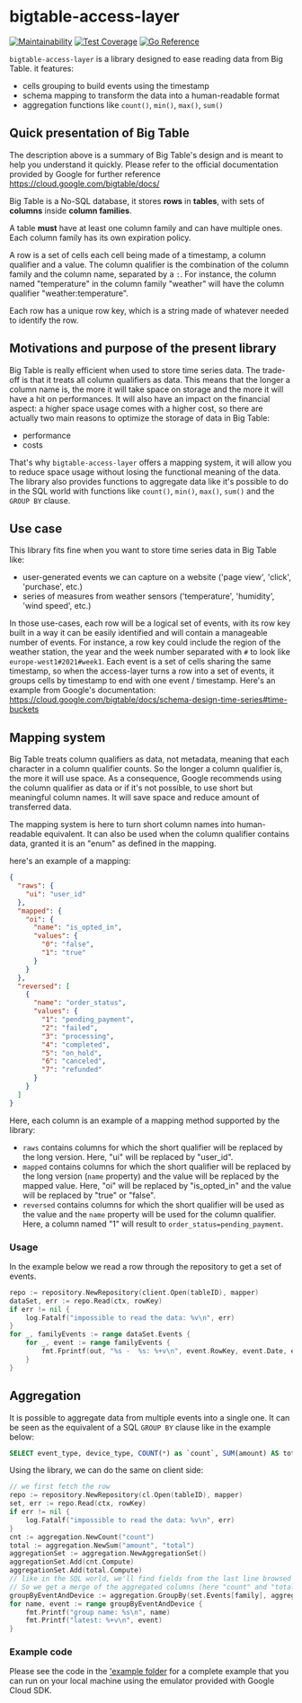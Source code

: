 # bigtable-access-layer

[![Maintainability](https://api.codeclimate.com/v1/badges/be672445c82f67480f20/maintainability)](https://codeclimate.com/github/sendinblue/bigtable-access-layer/maintainability)
[![Test Coverage](https://api.codeclimate.com/v1/badges/be672445c82f67480f20/test_coverage)](https://codeclimate.com/github/sendinblue/bigtable-access-layer/test_coverage)
[![Go Reference](https://pkg.go.dev/badge/github.com/sendinblue/bigtable-access-layer.svg)](https://pkg.go.dev/github.com/sendinblue/bigtable-access-layer)

`bigtable-access-layer` is a library designed to ease reading data from Big Table. it features:

- cells grouping to build events using the timestamp
- schema mapping to transform the data into a human-readable format
- aggregation functions like `count()`, `min()`, `max()`, `sum()`

## Quick presentation of Big Table

The description above is a summary of Big Table's design and is meant to help you understand it quickly. Please refer to the official documentation provided by Google for further reference https://cloud.google.com/bigtable/docs/

Big Table is a No-SQL database, it stores **rows** in **tables**, with sets of **columns** inside **column families**.

A table **must** have at least one column family and can have multiple ones. Each column family has its own expiration policy.

A row is a set of cells each cell being made of a timestamp, a column qualifier and a value. The column qualifier is the combination of the column family and the column name, separated by a `:`. For instance, the column named "temperature" in the column family "weather" will have the column qualifier "weather:temperature".

Each row has a unique row key, which is a string made of whatever needed to identify the row.

## Motivations and purpose of the present library

Big Table is really efficient when used to store time series data. The trade-off is that it treats all column qualifiers as data. This means that the longer a column name is, the more it will take space on storage and the more it will have a hit on performances. It will also have an impact on the financial aspect: a higher space usage comes with a higher cost, so there are actually two main reasons to optimize the storage of data in Big Table:

- performance
- costs

That's why `bigtable-access-layer` offers a mapping system, it will allow you to reduce space usage without losing the functional meaning of the data. The library also provides functions to aggregate data like it's possible to do in the SQL world with functions like `count()`, `min()`, `max()`, `sum()` and the `GROUP BY` clause.

## Use case

This library fits fine when you want to store time series data in Big Table like:

- user-generated events we can capture on a website ('page view', 'click', 'purchase', etc.)
- series of measures from weather sensors ('temperature', 'humidity', 'wind speed', etc.)

In those use-cases, each row will be a logical set of events, with its row key built in a way it can be easily identified and will contain a manageable number of events. For instance, a row key could include the region of the weather station, the year and the week number separated with `#` to look like `europe-west1#2021#week1`. Each event is a set of cells sharing the same timestamp, so when the access-layer turns a row into a set of events, it groups cells by timestamp to end with one event / timestamp. Here's an example from Google's documentation: https://cloud.google.com/bigtable/docs/schema-design-time-series#time-buckets

## Mapping system

Big Table treats column qualifiers as data, not metadata, meaning that each character in a column qualifier counts. So the longer a column qualifier is, the more it will use space. As a consequence, Google recommends using the column qualifier as data or if it's not possible, to use short but meaningful column names. It will save space and reduce amount of transferred data.

The mapping system is here to turn short column names into human-readable equivalent. It can also be used when the column qualifier contains data, granted it is an "enum" as defined in the mapping.

here's an example of a mapping:

```json
{
  "raws": {
    "ui": "user_id"
  },
  "mapped": {
    "oi": {
      "name": "is_opted_in",
      "values": {
        "0": "false",
        "1": "true"
      }
    }
  },
  "reversed": [
    {
      "name": "order_status",
      "values": {
        "1": "pending_payment",
        "2": "failed",
        "3": "processing",
        "4": "completed",
        "5": "on_hold",
        "6": "canceled",
        "7": "refunded"
      }
    }
  ]
}
```

Here, each column is an example of a mapping method supported by the library:

- `raws` contains columns for which the short qualifier will be replaced by the long version. Here, "ui" will be replaced by "user_id".
- `mapped` contains columns for which the short qualifier will be replaced by the long version (`name` property) and the value will be replaced by the mapped value. Here, "oi" will be replaced by "is_opted_in" and the value will be replaced by "true" or "false".
- `reversed` contains columns for which the short qualifier will be used as the value and the `name` property will be used for the column qualifier. Here, a column named "1" will result to `order_status=pending_payment`.

### Usage

In the example below we read a row through the repository to get a set of events.

```go
repo := repository.NewRepository(client.Open(tableID), mapper)
dataSet, err := repo.Read(ctx, rowKey)
if err != nil {
    log.Fatalf("impossible to read the data: %v\n", err)
}
for _, familyEvents := range dataSet.Events {
    for _, event := range familyEvents {
        fmt.Fprintf(out, "%s -  %s: %+v\n", event.RowKey, event.Date, event.Cells)
    }
}
```

## Aggregation

It is possible to aggregate data from multiple events into a single one. It can be seen as the equivalent of a SQL `GROUP BY` clause like in the example below:

```SQL
SELECT event_type, device_type, COUNT(*) as `count`, SUM(amount) AS total FROM events GROUP BY event_type, device_type;
```

Using the library, we can do the same on client side:

```go
// we first fetch the row
repo := repository.NewRepository(cl.Open(tableID), mapper)
set, err := repo.Read(ctx, rowKey)
if err != nil {
    log.Fatalf("impossible to read the data: %v\n", err)
}
cnt := aggregation.NewCount("count")
total := aggregation.NewSum("amount", "total")
aggregationSet := aggregation.NewAggregationSet()
aggregationSet.Add(cnt.Compute)
aggregationSet.Add(total.Compute)
// like in the SQL world, we'll find fields from the last line browsed by the engine.
// So we get a merge of the aggregated columns (here "count" and "total") and the last line browsed.
groupByEventAndDevice := aggregation.GroupBy(set.Events[family], aggregationSet.Compute, "event_type", "device_type")
for name, event := range groupByEventAndDevice {
    fmt.Printf("group name: %s\n", name)
    fmt.Printf("latest: %+v\n", event)
}
```

### Example code

Please see the code in the ['example folder](.example) for a complete example that you can run on your local machine using the emulator provided with Google Cloud SDK.
